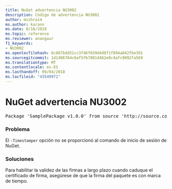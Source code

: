 ```yaml
---
title: NuGet advertencia NU3002
description: Código de advertencia NU3002
author: mishra14
ms.author: karann
ms.date: 8/16/2018
ms.topic: reference
ms.reviewer: anangaur
f1_keywords:
- NU3002
ms.openlocfilehash: 6c867bdd51cc3f46f039d4d8f1f894a842fbe391
ms.sourcegitcommit: 1d1406764c6af5fb7801d462e0c4afc9092fa569
ms.translationtype: MT
ms.contentlocale: es-ES
ms.lasthandoff: 09/04/2018
ms.locfileid: "43549971"
---
```

# <a name="nuget-warning-nu3002"></a>NuGet advertencia NU3002

<pre>Package 'SamplePackage v1.0.0' from source 'http://source.com/index.json': The '-Timestamper' option was not provided. The signed package will not be timestamped. To learn more about this option, please visit https://docs.nuget.org/docs/reference/command-line-reference.</pre>

### <a name="issue"></a>Problema

El `-Timestamper` opción no se proporcionó al comando de inicio de sesión de NuGet.


### <a name="solution"></a>Soluciones

Para habilitar la validez de las firmas a largo plazo cuando caduque el certificado de firma, asegúrese de que la firma del paquete es con marca de tiempo.


